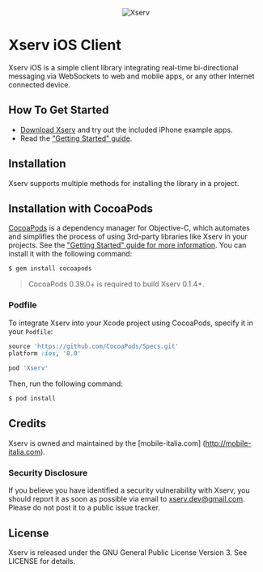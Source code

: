 <p align="center" >
  <img src="http://mobile-italia.com/xserv/assets/images/apple-icon-114x114.png" alt="Xserv" title="Xserv">
</p>

# Xserv iOS Client

Xserv iOS is a simple client library integrating real-time bi-directional messaging via WebSockets to web and mobile apps, or any other Internet connected device.

## How To Get Started

- [Download Xserv](https://github.com/xserv/xserv-ios/archive/master.zip) and try out the included iPhone example apps.
- Read the ["Getting Started" guide](http://mobile-italia.com/xserv/docs#).

## Installation
Xserv supports multiple methods for installing the library in a project.

## Installation with CocoaPods

[CocoaPods](http://cocoapods.org) is a dependency manager for Objective-C, which automates and simplifies the process of using 3rd-party libraries like Xserv in your projects. See the ["Getting Started" guide for more information](). You can install it with the following command:

```bash
$ gem install cocoapods
```

> CocoaPods 0.39.0+ is required to build Xserv 0.1.4+.

### Podfile

To integrate Xserv into your Xcode project using CocoaPods, specify it in your `Podfile`:

```ruby
source 'https://github.com/CocoaPods/Specs.git'
platform :ios, '8.0'

pod 'Xserv'
```

Then, run the following command:

```bash
$ pod install
```

## Credits

Xserv is owned and maintained by the [mobile-italia.com] (http://mobile-italia.com).


### Security Disclosure

If you believe you have identified a security vulnerability with Xserv, you should report it as soon as possible via email to xserv.dev@gmail.com. Please do not post it to a public issue tracker.

## License

Xserv is released under the GNU General Public License Version 3. See LICENSE for details.
